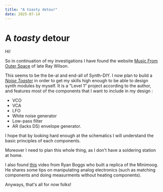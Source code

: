```yaml
---
title: "A toasty detour"
date: 2025-07-14
---
```


# A *toasty* detour
Hi!

So in continuation of my investigations I have found the website [Music From
Outer Space](https://musicfromouterspace.com) of late Ray Wilson.

This seems to be the be-al and end-all of Synth-DIY. I now plan to build
a [*Noise
Toaster*](https://musicfromouterspace.com/index.php?CATPARTNO=NOISETOASTERPCB&PROJARG=NOISETOASTER%2FNOISETOASTER.php&MAINTAB=SYNTHDIY&SONGID=NONE&VPW=1430&VPH=570) in order to get my skills high enough to be able to design
synth modules by myself. It is a "Level 1" project according to the author, and
features most of the components that I want to include in my design :
- VCO
- VCA
- LFO
- White noise generator
- Low-pass filter
- AR (lacks DS) envelope generator.

I hope that by looking hard enough at the schematics I will understand the
basic principles of each components.

Moreover I need to plan this whole thing, as I don't have a soldering station
at home.

I also found [this](https://www.youtube.com/watch?v=PATlf0W3m7k) video from
Ryan Boggs who built a replica of the Minimoog. He shares some tips on
manipulating analog electronics (such as matching components and doing
measurments without heating components).

Anyways, that's all for now folks!
